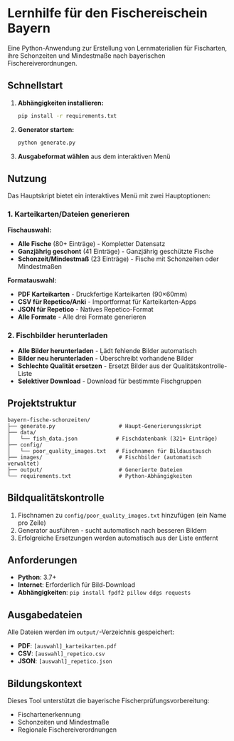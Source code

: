 # Lernhilfe für den Fischereischein Bayern

Eine Python-Anwendung zur Erstellung von Lernmaterialien für Fischarten, ihre Schonzeiten und Mindestmaße nach bayerischen Fischereiverordnungen.

## Schnellstart

1. **Abhängigkeiten installieren:**
   ```bash
   pip install -r requirements.txt
   ```

2. **Generator starten:**
   ```bash
   python generate.py
   ```

3. **Ausgabeformat wählen** aus dem interaktiven Menü

## Nutzung

Das Hauptskript bietet ein interaktives Menü mit zwei Hauptoptionen:

### 1. Karteikarten/Dateien generieren
**Fischauswahl:**
- **Alle Fische** (80+ Einträge) - Kompletter Datensatz
- **Ganzjährig geschont** (41 Einträge) - Ganzjährig geschützte Fische  
- **Schonzeit/Mindestmaß** (23 Einträge) - Fische mit Schonzeiten oder Mindestmaßen

**Formatauswahl:**
- **PDF Karteikarten** - Druckfertige Karteikarten (90×60mm)
- **CSV für Repetico/Anki** - Importformat für Karteikarten-Apps
- **JSON für Repetico** - Natives Repetico-Format
- **Alle Formate** - Alle drei Formate generieren

### 2. Fischbilder herunterladen
- **Alle Bilder herunterladen** - Lädt fehlende Bilder automatisch
- **Bilder neu herunterladen** - Überschreibt vorhandene Bilder
- **Schlechte Qualität ersetzen** - Ersetzt Bilder aus der Qualitätskontrolle-Liste
- **Selektiver Download** - Download für bestimmte Fischgruppen

## Projektstruktur

```
bayern-fische-schonzeiten/
├── generate.py                    # Haupt-Generierungsskript
├── data/
│   └── fish_data.json            # Fischdatenbank (321+ Einträge)
├── config/
│   └── poor_quality_images.txt   # Fischnamen für Bildaustausch
├── images/                        # Fischbilder (automatisch verwaltet)
├── output/                        # Generierte Dateien
└── requirements.txt               # Python-Abhängigkeiten
```

## Bildqualitätskontrolle

1. Fischnamen zu `config/poor_quality_images.txt` hinzufügen (ein Name pro Zeile)
2. Generator ausführen - sucht automatisch nach besseren Bildern
3. Erfolgreiche Ersetzungen werden automatisch aus der Liste entfernt

## Anforderungen

- **Python**: 3.7+
- **Internet**: Erforderlich für Bild-Download
- **Abhängigkeiten**: `pip install fpdf2 pillow ddgs requests`

## Ausgabedateien

Alle Dateien werden im `output/`-Verzeichnis gespeichert:
- **PDF**: `[auswahl]_karteikarten.pdf`
- **CSV**: `[auswahl]_repetico.csv` 
- **JSON**: `[auswahl]_repetico.json`

## Bildungskontext

Dieses Tool unterstützt die bayerische Fischerprüfungsvorbereitung:
- Fischartenerkennung
- Schonzeiten und Mindestmaße
- Regionale Fischereiverordnungen